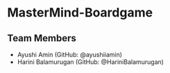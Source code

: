 # MasterMind-Boardgame
## Team Members
* Ayushi Amin (GitHub: @ayushiiamin)
* Harini Balamurugan (GitHub: @HariniBalamurugan)
